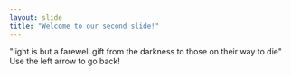 ```yaml
---
layout: slide
title: "Welcome to our second slide!"
---
```

"light is but a farewell gift from the darkness to those on their way to die"
Use the left arrow to go back!
